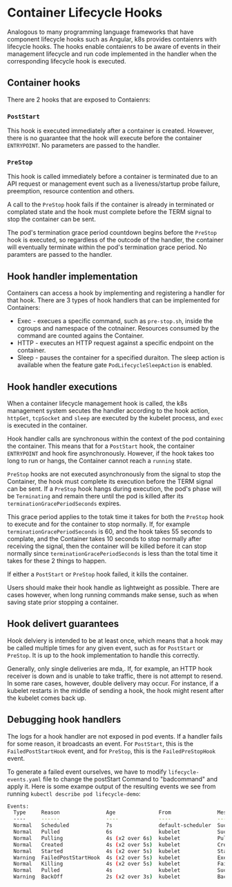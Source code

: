 # Container Lifecycle Hooks

Analogous to many programming language frameworks that have component lifecycle
hooks such as Angular, k8s provides contaienrs with lifecycle hooks. The hooks
enable contaienrs to be aware of events in their management lifecycle and run
code implemented in the handler when the corresponding lifecycle hook is
executed.

## Container hooks

There are 2 hooks that are exposed to Contaienrs:

### `PostStart`
This hook is executed immediately after a container is created. However, there
is no guarantee that the hook will execute before the container `ENTRYPOINT`. No
parameters are passed to the handler.

### `PreStop`
This hook is called immediately before a container is terminated due to an API
request or management event such as a liveness/startup probe failure,
preemption, resource contention and others.

A call to the `PreStop` hook fails if the container is already in terminated or
complated state and the hook must complete before the TERM signal to stop the
container can be sent.

The pod's termination grace period countdown begins before the `PreStop` hook is
executed, so regardless of the outcode of the handler, the container will
eventually terminate within the pod's termination grace period. No paramters are
passed to the handler.

## Hook handler implementation

Containers can access a hook by implementing and registering a handler for that
hook. There are 3 types of hook handlers that can be implemented for Containers:
- Exec - execues a specific command, such as `pre-stop.sh`, inside the cgroups
  and namespace of the cotnainer. Resources consumed by the command are counted
  agains the Container.
- HTTP - executes an HTTP request against a specific endpoint on the container.
- Sleep - pauses the container for a specified duraiton. The sleep action is
  available when the feature gate `PodLifecycleSleepAction` is enabled.

## Hook handler executions

When a container lifecycle management hook is called, the k8s management system
secutes the handler according to the hook action, `httpGet`, `tcpSocket` and
`sleep` are executed by the kubelet process, and `exec` is executed in the
container.

Hook handler calls are synchronous within the context of the pod containing the
container. This means that for a `PostStart` hook, the container `ENTRYPOINT`
and hook fire asynchronously. However, if the hook takes too long to run or
hangs, the Container cannot reach a `running` state.

`PreStop` hooks are not executed asynchronously from the signal to stop the
Container, the hook must complete its execution before the TERM signal can be
sent. If a `PreStop` hook hangs during execution, the pod's phase will be
`Terminating` and remain there until the pod is killed after its
`terminationGracePeriodSeconds` expires.

This grace period applies to the totak time it takes for both the `PreStop` hook
to execute and for the container to stop normally. If, for example 
`terminationGracePeriodSeconds` is 60, and the hook takes 55 seconds to
complate, and the Container takes 10 seconds to stop normally after receiving
the signal, then the container will be killed before it can stop normally since
`terminationGracePeriodSeconds` is less than the total time it takes for these 2
things to happen.

If either a `PostStart` or `PreStop` hook failed, it kills the container.

Users should make their hook handle as lightweight as possible. There are cases
however, when long running commands make sense, such as when saving state prior
stopping a container.

## Hook delivert guarantees

Hook delviery is intended to be at least once, which means that a hook may be
called multiple times for any given event, such as for `PostStart` or `PreStop`.
It is up to the hook implementation to handle this correctly.

Generally, only single deliveries are mda,. If, for example, an HTTP hook
receiver is down and is unable to take traffic, there is not attempt to resend.
In some rare cases, however, double delivery may occur. For instance, if a
kubelet restarts in the middle of sending a hook, the hook might resent after
the kubelet comes back up.

## Debugging hook handlers

The logs for a hook handler are not exposed in pod events. If a handler fails
for some reason, it broadcasts an event. For `PostStart`, this is the
`FailedPostStartHook` event, and for `PreStop`, this is the `FailedPreStopHook`
event.

To generate a failed event ourselves, we have to modify `lifecycle-events.yaml`
file to change the postStart Command to "badcommand" and apply it. Here is some
exampe output of the resulting events we see from running `kubectl describe pod
lifecycle-demo`:

```bash
Events:
  Type     Reason               Age              From               Message
  ----     ------               ----             ----               -------
  Normal   Scheduled            7s               default-scheduler  Successfully assigned default/lifecycle-demo to ip-XXX-XXX-XX-XX.us-east-2...
  Normal   Pulled               6s               kubelet            Successfully pulled image "nginx" in 229.604315ms
  Normal   Pulling              4s (x2 over 6s)  kubelet            Pulling image "nginx"
  Normal   Created              4s (x2 over 5s)  kubelet            Created container lifecycle-demo-container
  Normal   Started              4s (x2 over 5s)  kubelet            Started container lifecycle-demo-container
  Warning  FailedPostStartHook  4s (x2 over 5s)  kubelet            Exec lifecycle hook ([badcommand]) for Container "lifecycle-demo-container" in Pod "lifecycle-demo_default(30229739-9651-4e5a-9a32-a8f1688862db)" failed - error: command 'badcommand' exited with 126: , message: "OCI runtime exec failed: exec failed: container_linux.go:380: starting container process caused: exec: \"badcommand\": executable file not found in $PATH: unknown\r\n"
  Normal   Killing              4s (x2 over 5s)  kubelet            FailedPostStartHook
  Normal   Pulled               4s               kubelet            Successfully pulled image "nginx" in 215.66395ms
  Warning  BackOff              2s (x2 over 3s)  kubelet            Back-off restarting failed container
```

